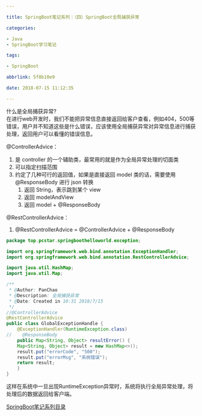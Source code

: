 ```yaml
---

title: SpringBoot笔记系列：（四）SpringBoot全局捕获异常

categories:

- Java
- SpringBoot学习笔记

tags:

- SpringBoot

abbrlink: 5f8b10e9

date: 2018-07-15 11:12:35

---
```


什么是全局捕获异常?  
在进行web开发时，我们不能把异常信息直接返回给客户查看，例如404，500等错误，用户并不知道这些是什么错误，应该使用全局捕获异常对异常信息进行捕获处理，返回用户可以看懂的错误信息。

<!-- more -->

@ControllerAdvice：

1. 是 controller 的一个辅助类，最常用的就是作为全局异常处理的切面类
2. 可以指定扫描范围
3. 约定了几种可行的返回值，如果是直接返回 model 类的话，需要使用 @ResponseBody 进行 json 转换
	1. 返回 String，表示跳到某个 view
	2. 返回 modelAndView
	3. 返回 model + @ResponseBody

@RestControllerAdvice：

1. @RestControllerAdvice = @ControllerAdvice + @ResponseBody

```java
package top.pcstar.springboothelloworld.exception;

import org.springframework.web.bind.annotation.ExceptionHandler;
import org.springframework.web.bind.annotation.RestControllerAdvice;

import java.util.HashMap;
import java.util.Map;

/**
 * @Author: PanChao
 * @Description: 全局捕获异常
 * @Date: Created in 10:31 2018/7/15
 */
//@ControllerAdvice
@RestControllerAdvice
public class GlobalExceptionHandle {
    @ExceptionHandler(RuntimeException.class)
//    @ResponseBody
    public Map<String, Object> resultError() {
	Map<String, Object> result = new HashMap<>();
	result.put("errorCode", "500");
	result.put("errorMsg", "系统错误");
	return result;
    }
}
```

这样在系统中一旦出现RuntimeException异常时，系统将执行全局异常处理，将处理后的数据返回给客户端。

[SpringBoot笔记系列目录](e0c584e.html)
